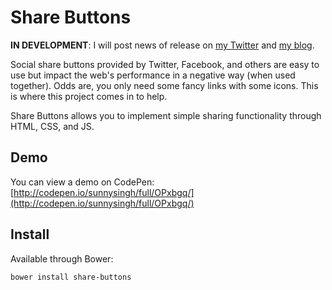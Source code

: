 # Share Buttons

**IN DEVELOPMENT**: I will post news of release on [my Twitter](http://twitter.com/sunnyismoi) and [my blog](http://sunnyis.me/blog/).

Social share buttons provided by Twitter, Facebook, and others are easy to use but impact the web's performance in a negative way (when used together). Odds are, you only need some fancy links with some icons. This is where this project comes in to help.

Share Buttons allows you to implement simple sharing functionality through HTML, CSS, and JS.

## Demo

You can view a demo on CodePen: [http://codepen.io/sunnysingh/full/OPxbgq/](http://codepen.io/sunnysingh/full/OPxbgq/)

## Install

Available through Bower:

```
bower install share-buttons
```